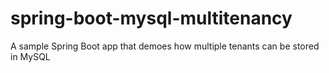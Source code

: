 # spring-boot-mysql-multitenancy
A sample Spring Boot app that demoes how multiple tenants can be stored in MySQL
